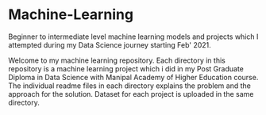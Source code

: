 # Machine-Learning
Beginner to intermediate level machine learning models and projects which I attempted during my Data Science journey starting Feb' 2021.


Welcome to my machine learning repository. Each directory in this repository is a machine learning project which i did in my Post Graduate Diploma in Data Science with Manipal Academy of Higher Education course. 
The individual readme files in each directory explains the problem and the approach for the solution.
Dataset for each project is uploaded in the same directory.
